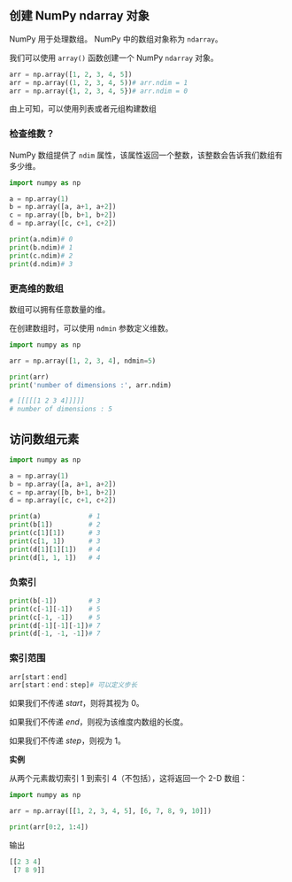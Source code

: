 ## 创建 NumPy ndarray 对象

NumPy 用于处理数组。 NumPy 中的数组对象称为 `ndarray`。

我们可以使用 `array()` 函数创建一个 NumPy `ndarray` 对象。

```python
arr = np.array([1, 2, 3, 4, 5])
arr = np.array((1, 2, 3, 4, 5))# arr.ndim = 1
arr = np.array({1, 2, 3, 4, 5})# arr.ndim = 0
```

由上可知，可以使用列表或者元组构建数组

### 检查维数？

NumPy 数组提供了 `ndim` 属性，该属性返回一个整数，该整数会告诉我们数组有多少维。

```python
import numpy as np

a = np.array(1)
b = np.array([a, a+1, a+2])
c = np.array([b, b+1, b+2])
d = np.array([c, c+1, c+2])

print(a.ndim)# 0
print(b.ndim)# 1
print(c.ndim)# 2
print(d.ndim)# 3
```

### 更高维的数组

数组可以拥有任意数量的维。

在创建数组时，可以使用 `ndmin` 参数定义维数。

```python
import numpy as np

arr = np.array([1, 2, 3, 4], ndmin=5)

print(arr)
print('number of dimensions :', arr.ndim)

# [[[[[1 2 3 4]]]]]
# number of dimensions : 5
```

## 访问数组元素

```python
import numpy as np

a = np.array(1)
b = np.array([a, a+1, a+2])
c = np.array([b, b+1, b+2])
d = np.array([c, c+1, c+2])

print(a)			# 1
print(b[1])			# 2
print(c[1][1])		# 3
print(c[1, 1])		# 3
print(d[1][1][1])  	# 4
print(d[1, 1, 1])  	# 4

```

### 负索引

```python
print(b[-1])		# 3
print(c[-1][-1])	# 5
print(c[-1, -1])	# 5
print(d[-1][-1][-1])# 7
print(d[-1, -1, -1])# 7
```

### 索引范围

```python
arr[start：end]
arr[start：end：step]# 可以定义步长
```

如果我们不传递 *start*，则将其视为 0。

如果我们不传递 *end*，则视为该维度内数组的长度。

如果我们不传递 *step*，则视为 1。

**实例**

从两个元素裁切索引 1 到索引 4（不包括），这将返回一个 2-D 数组：

```python
import numpy as np

arr = np.array([[1, 2, 3, 4, 5], [6, 7, 8, 9, 10]])

print(arr[0:2, 1:4])
```

输出

```python
[[2 3 4]
 [7 8 9]]
```

